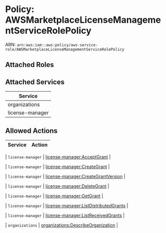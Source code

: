# Policy: AWSMarketplaceLicenseManagementServiceRolePolicy

ARN: `arn:aws:iam::aws:policy/aws-service-role/AWSMarketplaceLicenseManagementServiceRolePolicy`

## Attached Roles

## Attached Services

| Service |
|---------|
| organizations |
| license-manager |

## Allowed Actions

| Service | Action |
|:-------:|--------|

| `license-manager` | [license-manager:AcceptGrant](../actions.md#license-manager:acceptgrant) |

| `license-manager` | [license-manager:CreateGrant](../actions.md#license-manager:creategrant) |

| `license-manager` | [license-manager:CreateGrantVersion](../actions.md#license-manager:creategrantversion) |

| `license-manager` | [license-manager:DeleteGrant](../actions.md#license-manager:deletegrant) |

| `license-manager` | [license-manager:GetGrant](../actions.md#license-manager:getgrant) |

| `license-manager` | [license-manager:ListDistributedGrants](../actions.md#license-manager:listdistributedgrants) |

| `license-manager` | [license-manager:ListReceivedGrants](../actions.md#license-manager:listreceivedgrants) |

| `organizations` | [organizations:DescribeOrganization](../actions.md#organizations:describeorganization) |
